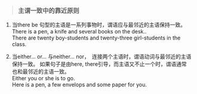 >### 主谓一致中的靠近原则
 	
1. 当there be 句型的主语是一系列事物时，谓语应与最邻近的主语保持一致。 <br>
There is a pen, a knife and several books on the desk.. <br>
There are twenty boy-students and twenty-three girl-students in the class.

2. 当either… or… 与neither… nor，　连接两个主语时，谓语动词与最邻近的主语保持一致。 如果句子是由here, there引导，而主语又不止一个时，谓语通常也和最邻近的主语一致。 <br>
Either you or she is to go. <br>
Here is a pen, a few envelops and some paper for you.
